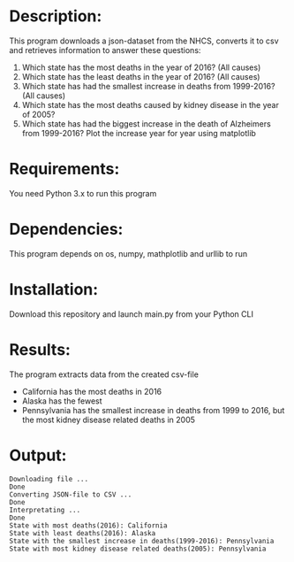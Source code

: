 # Description:
This program downloads a json-dataset from the NHCS, converts it to csv and retrieves information to answer these questions:  
1. Which state has the most deaths in the year of 2016? (All causes)
2. Which state has the least deaths in the year of 2016? (All causes)
3. Which state has had the smallest increase in deaths from 1999-2016? (All causes)
4. Which state has the most deaths caused by kidney disease in the year of 2005?
5. Which state has had the biggest increase in the death of Alzheimers from 1999-2016? Plot the increase year for year using matplotlib

# Requirements:
You need Python 3.x to run this program

# Dependencies:
This program depends on os, numpy, mathplotlib and urllib to run

# Installation:
Download this repository and launch main.py from your Python CLI 

# Results:
The program extracts data from the created csv-file
  * California has the most deaths in 2016
  * Alaska has the fewest
  * Pennsylvania has the smallest increase in deaths from 1999 to 2016, but the most kidney disease related deaths in 2005
    
# Output:
```
Downloading file ...  
Done  
Converting JSON-file to CSV ...  
Done  
Interpretating ...  
Done  
State with most deaths(2016): California  
State with least deaths(2016): Alaska  
State with the smallest increase in deaths(1999-2016): Pennsylvania  
State with most kidney disease related deaths(2005): Pennsylvania   
```
